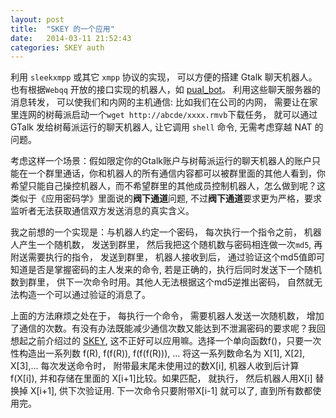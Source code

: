 ```yaml
---
layout: post
title:  "SKEY 的一个应用"
date:   2014-03-11 21:52:43
categories: SKEY auth
---
```


利用 `sleekxmpp` 或其它 `xmpp` 协议的实现， 可以方便的搭建 Gtalk 聊天机器人。也有根据`Webqq` 开放的接口实现的机器人，如 [pual_bot](https://github.com/coldnight/pual_bot)。
利用这些聊天服务器的消息转发， 可以使我们和内网的主机通信:
比如我们在公司的内网， 需要让在家里连网的树莓派启动一个`wget http://abcde/xxxx.rmvb`下载任务， 就可以通过 GTalk 发给树莓派运行的聊天机器人, 让它调用 `shell` 命令, 无需考虑穿越 NAT 的问题。

考虑这样一个场景：假如限定你的Gtalk账户与树莓派运行的聊天机器人的账户只能在一个群里通话，你和机器人的所有通信内容都可以被群里面的其他人看到，你希望只能自己操控机器人，而不希望群里的其他成员控制机器人，怎么做到呢？这类似于《应用密码学》里面说的**阀下通道**问题, 不过**阀下通道**要求更为严格，要求监听者无法获取通信双方发送消息的真实含义。

我之前想的一个实现是：与机器人约定一个密码， 每次执行一个指令之前， 机器人产生一个随机数， 发送到群里， 然后我把这个随机数与密码相连做一次`md5`, 再附送需要执行的指令， 发送到群里， 机器人接收到后， 通过验证这个md5值即可知道是否是掌握密码的主人发来的命令, 若是正确的，执行后同时发送下一个随机数到群里， 供下一次命令时用。其他人无法根据这个md5逆推出密码，
自然就无法构造一个可以通过验证的消息了。

上面的方法麻烦之处在于， 每执行一个命令， 需要机器人发送一次随机数， 增加了通信的次数。有没有办法既能减少通信次数又能达到不泄漏密码的要求呢？我回想起之前介绍过的 [SKEY](http://hmgle.github.io/misc/2013/12/05/skey-auth.html), 这不正好可以应用嘛。选择一个单向函数f()，只要一次性构造出一系列数 f(R), f(f(R)), f(f(f(R))), ... 将这一系列数命名为 X\[1\], X\[2\], X\[3\],... 每次发送命令时， 附带最末尾未使用过的数X\[i\], 机器人收到后计算 f(X\[i\]), 并和存储在里面的
X\[i+1\]比较。如果匹配， 就执行， 然后机器人用X\[i\] 替换掉 X\[i+1\], 供下次验证用. 下一次命令只要附带X\[i-1\] 就可以了,  直到所有数都使用完。

